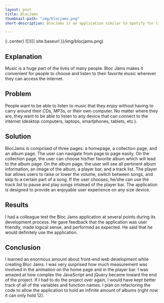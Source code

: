 ```yaml
---
layout: post
title: BlocJams
thumbnail-path: "img/blocjams.png"
short-description: BlocJams is an application similar to Spotify for listening to music online.

---
```


{:.center}
![]({{ site.baseurl }}/img/blocjams.png)

## Explanation

Music is a huge part of the lives of many people. Bloc Jams makes it convenient for people to choose and listen to their favorite music wherever they can access the internet. 

## Problem

People want to be able to listen to music that they enjoy without having to carry around their CDs, MP3s, or their own computer. No matter where they are, they want to be able to listen to any device that can connect to the internet (desktop computers, laptops, smartphones, tablets, etc.).

## Solution

BlocJams is comprised of three pages: a homepage, a collection page, and an album page. The user can navigate from page to page easily. On the collection page, the user can choose his/her favorite album which will lead to the album page. On the album page, the user will see all pertinent album information, an image of the album, a player bar, and a track list. The player bar allows users to raise or lower the volume, switch between songs, and skip to a certain part of a song. If the user chooses, he/she can use the track list to pause and play songs intstead of the player bar. The application is designed to provide an enjoyable user experience on any size device. 

## Results

I had a colleague test the Bloc Jams application at several points during its development process. He gave feedback that the application was user friendly, made logical sense, and performed as expected. He said that he would definitely use the application.

## Conclusion

I learned an enormous amount about front-end web development while creating Bloc Jams. I was very surprised how much measurement was involved in the animation on the home page and in the player bar. I was amazed at how complex the JavaScript and jQuery became toward the end of the project. If I had to do the project over again, I would have kept better track of all of the variables and function names. I plan on refactoring the code to allow the application to hold an infinite amount of albums (right now it can only hold 12).